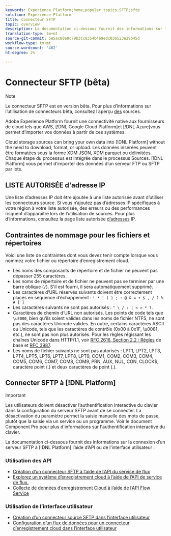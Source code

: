 ```yaml
---
keywords: Experience Platform;home;popular topics;SFTP;sftp
solution: Experience Platform
title: Connecteur SFTP
topic: overview
description: La documentation ci-dessous fournit des informations sur la connexion d’un serveur SFTP à la plate-forme à l’aide d’API ou de l’interface utilisateur.
translation-type: tm+mt
source-git-commit: 5e5ac80e0c79b3cc0354b469edc036523e29b45d
workflow-type: tm+mt
source-wordcount: '462'
ht-degree: 2%

---
```



# Connecteur SFTP (bêta)

>[!NOTE]
>
>Le connecteur SFTP est en version bêta. Pour plus d’informations sur l’utilisation de connecteurs bêta, consultez l’aperçu [des](../../home.md#terms-and-conditions) sources.

Adobe Experience Platform fournit une connectivité native aux fournisseurs de cloud tels que AWS, [!DNL Google Cloud Platform]et [!DNL Azure]vous permet d’importer vos données à partir de ces systèmes.

Cloud storage sources can bring your own data into [!DNL Platform] without the need to download, format, or upload. Les données insérées peuvent être formatées sous la forme XDM JSON, XDM parquet ou délimitées. Chaque étape du processus est intégrée dans le processus Sources. [!DNL Platform] vous permet d’importer des données d’un serveur FTP ou SFTP par lots.

## LISTE AUTORISÉE d&#39;adresse IP

Une liste d’adresses IP doit être ajoutée à une liste autorisée avant d’utiliser les connecteurs source. Si vous n’ajoutez pas d’adresses IP spécifiques à votre région à votre liste autorisée, des erreurs ou des performances risquent d’apparaître lors de l’utilisation de sources. Pour plus d’informations, consultez la page liste autorisée [d’adresses](../../ip-address-allow-list.md) IP.

## Contraintes de nommage pour les fichiers et répertoires

Voici une liste de contraintes dont vous devez tenir compte lorsque vous nommez votre fichier ou répertoire d’enregistrement cloud.

- Les noms des composants de répertoire et de fichier ne peuvent pas dépasser 255 caractères.
- Les noms de répertoire et de fichier ne peuvent pas se terminer par une barre oblique (`/`). S&#39;il est fourni, il sera automatiquement supprimé.
- Les caractères d’URL réservés suivants doivent être correctement placés en séquence d’échappement : `! * ' ( ) ; : @ & = + $ , / ? % # [ ]`
- Les caractères suivants ne sont pas autorisés : `" \ / : | < > * ?`.
- Caractères de chemin d’URL non autorisés. Les points de code tels que `\uE000`, bien qu&#39;ils soient valides dans les noms de fichier NTFS, ne sont pas des caractères Unicode valides. En outre, certains caractères ASCII ou Unicode, tels que les caractères de contrôle (0x00 à 0x1F, \u0081, etc.), ne sont pas non plus autorisés. Pour les règles régissant les chaînes Unicode dans HTTP/1.1, voir [RFC 2616, Section 2.2 : Règles](https://www.ietf.org/rfc/rfc2616.txt) de base et [RFC 3987](https://www.ietf.org/rfc/rfc3987.txt).
- Les noms de fichier suivants ne sont pas autorisés : LPT1, LPT2, LPT3, LPT4, LPT5, LPT6, LPT7, LPT8, LPT9, COM1, COM2, COM3, COM4, COM5, COM6, COM7, COM8, COM9, PRN, AUX, NUL, CON, CLOCK$, caractère point (.) et deux caractères de point (.).

## Connecter SFTP à [!DNL Platform]

>[!IMPORTANT]
>
>Les utilisateurs doivent désactiver l’authentification interactive du clavier dans la configuration du serveur SFTP avant de se connecter. La désactivation du paramètre permet la saisie manuelle des mots de passe, plutôt que la saisie via un service ou un programme. Voir le document [](https://doc.componentpro.com/ComponentPro-Sftp/authenticating-with-a-keyboard-interactive-authentication) Component Pro pour plus d&#39;informations sur l&#39;authentification interactive du clavier.

La documentation ci-dessous fournit des informations sur la connexion d’un serveur SFTP à [!DNL Platform] l’aide d’API ou de l’interface utilisateur :

### Utilisation des API

- [Création d’un connecteur SFTP à l’aide de l’API du service de flux](../../tutorials/api/create/cloud-storage/sftp.md)
- [Explorez un système d’enregistrement cloud à l’aide de l’API de service de flux.](../../tutorials/api/explore/cloud-storage.md)
- [Collecte de données d’enregistrement Cloud à l’aide de l’API Flow Service](../../tutorials/api/collect/cloud-storage.md)

### Utilisation de l’interface utilisateur

- [Création d’un connecteur source SFTP dans l’interface utilisateur](../../tutorials/ui/create/cloud-storage/sftp.md)
- [Configuration d’un flux de données pour un connecteur d’enregistrement cloud dans l’interface utilisateur](../../tutorials/ui/dataflow/batch/cloud-storage.md)